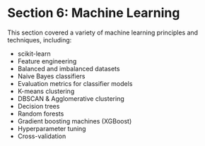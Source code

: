 # Section 6: Machine Learning
This section covered a variety of machine learning principles and techniques, including:
- scikit-learn
- Feature engineering
- Balanced and imbalanced datasets
- Naive Bayes classifiers
- Evaluation metrics for classifier models
- K-means clustering
- DBSCAN & Agglomerative clustering
- Decision trees
- Random forests
- Gradient boosting machines (XGBoost)
- Hyperparameter tuning
- Cross-validation
